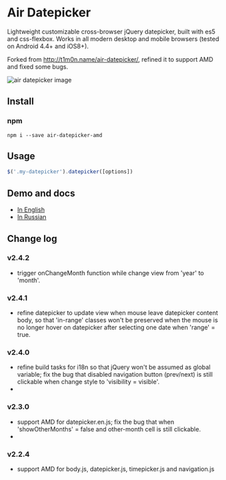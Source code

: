 # Air Datepicker

Lightweight customizable cross-browser jQuery datepicker, built with es5 and css-flexbox. Works in all modern desktop and mobile browsers (tested on Android 4.4+ and iOS8+).

Forked from http://t1m0n.name/air-datepicker/, refined it to support AMD and fixed some bugs. 

![air datepicker image](https://github.com/t1m0n/air-datepicker/raw/master/docs/img/promo-img-time.png)

## Install

### npm
```
npm i --save air-datepicker-amd
```

## Usage
```javascript
$('.my-datepicker').datepicker([options])
```

## Demo and docs
* [In English](http://t1m0n.name/air-datepicker/docs/)
* [In Russian](http://t1m0n.name/air-datepicker/docs/index-ru.html)

## Change log

### v2.4.2
* trigger onChangeMonth function while change view from 'year' to 'month'.
### v2.4.1
* refine datepicker to update view when mouse leave datepicker content body, so that 'in-range' classes won't be preserved when the mouse is no longer hover on datepicker after selecting one date when 'range' = true.
### v2.4.0
* refine build tasks for i18n so that jQuery won't be assumed as global variable; fix the bug that disabled navigation button (prev/next) is still clickable when change style to 'visibility = visible'.
* 
### v2.3.0
* support AMD for datepicker.en.js; fix the bug that when 'showOtherMonths' = false and other-month cell is still clickable.
* 
### v2.2.4
* support AMD for body.js, datepicker.js, timepicker.js and navigation.js

